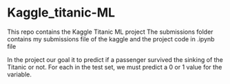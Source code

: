 # Kaggle_titanic-ML

This repo contains the Kaggle Titanic ML project
The submissions folder contains my submissions file of the kaggle and the project code in .ipynb file

In the project our goal it to predict if a passenger survived the sinking of the Titanic or not.
For each in the test set, we must predict a 0 or 1 value for the variable.
